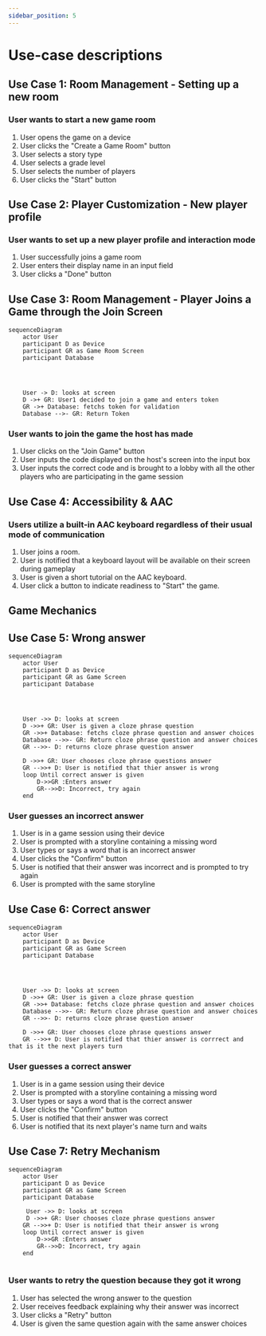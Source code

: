 ```yaml
---
sidebar_position: 5
---
```


# Use-case descriptions

## Use Case 1: Room Management - Setting up a new room

### User wants to start a new game room

1. User opens the game on a device
2. User clicks the "Create a Game Room" button
3. User selects a story type
4. User selects a grade level
5. User selects the number of players
6. User clicks the "Start" button

## Use Case 2: Player Customization - New player profile

### User wants to set up a new player profile and interaction mode

1. User successfully joins a game room
2. User enters their display name in an input field
3. User clicks a "Done" button

## Use Case 3: Room Management - Player Joins a Game through the Join Screen

```mermaid
sequenceDiagram 
    actor User
    participant D as Device
    participant GR as Game Room Screen
    participant Database




    User -> D: looks at screen 
    D ->+ GR: User1 decided to join a game and enters token
    GR ->+ Database: fetchs token for validation
    Database -->- GR: Return Token
```    

### User wants to join the game the host has made

1. User clicks on the "Join Game" button
2. User inputs the code displayed on the host's screen into the input box
3. User inputs the correct code and is brought to a lobby with all the other players who are participating in the game session

## Use Case 4: Accessibility & AAC

### Users utilize a built-in AAC keyboard regardless of their usual mode of communication
1. User joins a room.
2. User is notified that a keyboard layout will be available on their screen during gameplay
3. User is given a short tutorial on the AAC keyboard.
4. User click a button to indicate readiness to "Start" the game.

## Game Mechanics 

## Use Case 5: Wrong answer

```mermaid
sequenceDiagram 
    actor User
    participant D as Device
    participant GR as Game Screen
    participant Database




    User ->> D: looks at screen 
    D ->>+ GR: User is given a cloze phrase question
    GR ->>+ Database: fetchs cloze phrase question and answer choices
    Database -->>- GR: Return cloze phrase question and answer choices
    GR -->>- D: returns cloze phrase question answer

    D ->>+ GR: User chooses cloze phrase questions answer 
    GR -->>+ D: User is notified that thier answer is wrong
    loop Until correct answer is given
        D->>GR :Enters answer
        GR-->>D: Incorrect, try again
    end
```

### User guesses an incorrect answer

1. User is in a game session using their device
2. User is prompted with a storyline containing a missing word
3. User types or says a word that is an incorrect answer
4. User clicks the "Confirm" button
5. User is notified that their answer was incorrect and is prompted to try again
6. User is prompted with the same storyline

## Use Case 6: Correct answer


```mermaid
sequenceDiagram 
    actor User
    participant D as Device
    participant GR as Game Screen
    participant Database




    User ->> D: looks at screen 
    D ->>+ GR: User is given a cloze phrase question
    GR ->>+ Database: fetchs cloze phrase question and answer choices
    Database -->>- GR: Return cloze phrase question and answer choices
    GR -->>- D: returns cloze phrase question answer

    D ->>+ GR: User chooses cloze phrase questions answer 
    GR -->>+ D: User is notified that thier answer is corrrect and that is it the next players turn    
```


### User guesses a correct answer

1. User is in a game session using their device
2. User is prompted with a storyline containing a missing word
3. User types or says a word that is the correct answer
4. User clicks the "Confirm" button
5. User is notified that their answer was correct
6. User is notified that its next player's name turn and waits

## Use Case 7: Retry Mechanism


```mermaid
sequenceDiagram 
    actor User
    participant D as Device
    participant GR as Game Screen
    participant Database

     User ->> D: looks at screen 
     D ->>+ GR: User chooses cloze phrase questions answer 
    GR -->>+ D: User is notified that their answer is wrong
    loop Until correct answer is given
        D->>GR :Enters answer
        GR-->>D: Incorrect, try again
    end


``` 

### User wants to retry the question because they got it wrong 

1. User has selected the wrong answer to the question
2. User receives feedback explaining why their answer was incorrect
3. User clicks a "Retry" button
4. User is given the same question again with the same answer choices 
